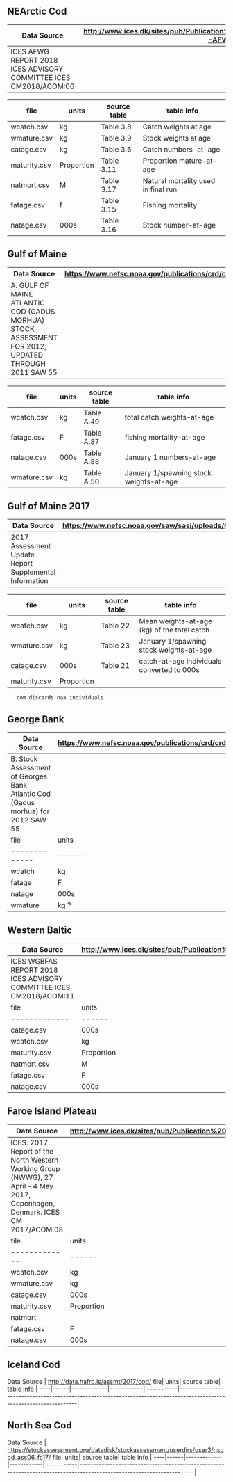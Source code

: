 ﻿NEArctic Cod
-------------
Data Source| http://www.ices.dk/sites/pub/Publication%20Reports/Expert%20Group%20Report/acom/2018/AFWG/00-AFWG%202018%20Report.pdf |
-----------|-----------------------------------------------------------------------------------------------------------------------|
ICES AFWG REPORT 2018 ICES ADVISORY COMMITTEE ICES CM2018/ACOM:06|

file| units| source table| table info |
----|------|-------------|------------|
wcatch.csv   | kg | Table 3.8 |  Catch weights at age       |
wmature.csv  | kg | Table 3.9 |  Stock weights at age   |
catage.csv   | kg | Table 3.6 |  Catch numbers-at-age |
maturity.csv | Proportion | Table 3.11 | Proportion mature-at-age |
natmort.csv  | M | Table 3.17 | Natural mortality used in final run |
fatage.csv |  f | Table 3.15 |    Fishing mortality     |
natage.csv | 000s | Table 3.16 |   Stock number-at-age  |

Gulf of Maine
-------------
Data Source| https://www.nefsc.noaa.gov/publications/crd/crd1205/parta.pdf |
-----------|-----------------------------------------------------------------------------------------------------------------------|
A.  GULF OF MAINE ATLANTIC COD (GADUS MORHUA) STOCK ASSESSMENT FOR 2012, UPDATED THROUGH 2011 SAW 55|

file         | units | source table  | table info                          |
-------------|-------|---------------|------------------------------------|
wcatch.csv	     | kg    | Table A.49 | total catch weights-at-age               |
fatage.csv	     | F     | Table A.87 | fishing mortality-at-age                 |
natage.csv       |	000s | Table A.88 | January	1	numbers-at-age                 |
wmature.csv	     |   kg  | Table A.50 | January	1/spawning	stock	weights-at-age |

Gulf of Maine 2017
-------------
Data Source | https://www.nefsc.noaa.gov/saw/sasi/uploads/GoM_cod_2017_update_supplemental_information_20170817.pdf |
-----------|-----------------------------------------------------------------------------------------------------------------------|
2017 Assessment Update Report Supplemental Information |

file         | units | source table  | table info                          |
-------------|-------|---------------|------------------------------------|
wcatch.csv   | kg    | Table 22      | Mean weights-at-age (kg) of the total catch  |
wmature.csv  | kg    | Table 23      | January 1/spawning stock weights-at-age   |
catage.csv   | 000s  | Table 21      |  catch-at-age individuals converted to 000s |
maturity.csv | Proportion
       com discards naa individuals

George Bank
-------------
Data Source | https://www.nefsc.noaa.gov/publications/crd/crd1205/partb.pdf |
-----------|-----------------------------------------------------------------------------------------------------------------------|
B. Stock Assessment of Georges Bank Atlantic Cod (Gadus morhua) for 2012 SAW 55 |
file         | units| source table  | table info                         |
-------------|------|---------------|------------------------------------|
wcatch       | kg	  | Table B12     | Catch mean weight at age           |
fatage       | F	  | Table B23b    | fishing mortality (F,unweighted, average ages 5+) |
natage       | 000s	| Table B23b    | stock numbers                      |
wmature	     | kg ? | Table B17a    | January 1 stock weights at age     |

Western Baltic
-------------
Data Source | http://www.ices.dk/sites/pub/Publication%20Reports/Expert%20Group%20Report/acom/2018/WGBFAS/01%20WGBFAS%20Report%202018.pdf |
-----------|-----------------------------------------------------------------------------------------------------------------------|
ICES WGBFAS REPORT 2018 ICES ADVISORY COMMITTEE ICES CM2018/ACOM:11 |
file         | units| source table  | table info                        |
-------------|------|---------------|-----------------------------------|
catage.csv   | 000s	| Table 2.3.14  | Catch at age                      |
wcatch.csv   | kg   | Table 2.3.17  | Mean weight at age                |
maturity.csv | Proportion    | Table 2.3.19  | mature at age                     |
natmort.csv  | M    | Table 2.3.20  | Natural mortality at age          |
fatage.csv   | F    | Table 2.3.24  | fishing mortality at age from SAM |
natage.csv   | 000s  | Table 2.3.23  | stock numbers at age from SAM     |

Faroe Island Plateau
-------------
Data Source | http://www.ices.dk/sites/pub/Publication%20Reports/Expert%20Group%20Report/acom/2017/NWWG/NWWG%202017%20Report.pdf
-----------|-----------------------------------------------------------------------------------------------------------------------|
ICES. 2017. Report of the North Western Working Group (NWWG), 27 April – 4 May 2017, Copenhagen, Denmark. ICES CM 2017/ACOM:08 |
file         | units| source table  | table info                        |
-------------|------|---------------|-----------------------------------|
wcatch.csv	 |  kg   | Table 4.2.7  | weight at age (kg) in the catches. Stock weights are set equal to catch weights |
wmature.csv	 | kg    | Table 4.2.7  | weight at age (kg) in the catches. Stock weights are set equal to catch weights |
catage.csv   | 000s	 | Table 4.2.6  | Catch in numbers at age                     |
maturity.csv | Proportion | Table 4.2.8 | Proportion mature at age                |
natmort      |       |              |                                             |
fatage.csv   |  F    | Table 4.6.2  | Fishing mortality at age from the SAM model |
natage.csv   |  000s | Table 4.6.3  | Stock number at age from the SAM model      |

Iceland Cod
-------------
Data Source | http://data.hafro.is/assmt/2017/cod/
file| units| source table| table info |
----|------|-------------|------------|
-----------|-----------------------------------------------------------------------------------------------------------------------|

North Sea Cod
-------------
Data Source | https://stockassessment.org/datadisk/stockassessment/userdirs/user3/nscod_ass06_fc17/
file| units| source table| table info |
----|------|-------------|------------|
-----------|-----------------------------------------------------------------------------------------------------------------------|
